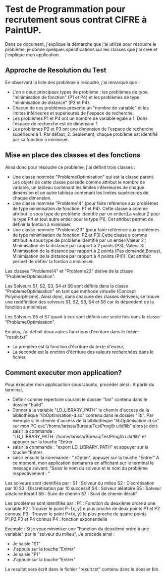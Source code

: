 # Test de Programmation pour recrutement sous contrat CIFRE à PaintUP.

Dans ce document, j'explique la démarche que j'ai utilisé pour résoudre le problème, je donne quelques spécifications sur les classes que j'ai crée et j'explique mon application.

## Approche de Resolution du Test
En observant la liste des problème à resoudre, j'ai remarqué que :
- L'on a deux principaux types de problème : les problèmes de type "minimisation de fonction" (P1 et P4) et les problèmes de type "minimisation de distance" (P2 et P4).
- Chacun de ces problèmes présente un "nombre de variable" et les limites inférieures et supérieures de l'espace de recherche.
- Les problèmes P1 et P4 ont un nombre de variable égale à 1. Dons l'espace de recherche est de dimension 1.
- Les problèmes P2 et P3 ont une dimension de l'espace de recherche supérieure à 1. Par défaut, 2.
Seulement, chaque problème est identifié par sa fonction à minimiser.

## Mise en place des classes et des fonctions
Ainsi donc pour résoudre ce problème, j'ai définit trois classes :
- Une classe nommée "ProblemeOptimisation" qui est la classe parent. Les objets de cette classe possède comme attribut le nombre de variable, un tableau contenant les limites inféreieures de chaque dimension et un autre tableau contenant les limites supérieures de chaque dimension.
- Une classe nommée "Probleme14" (pour faire reférence aux problèmes de type minimisation de fonction: P1 et P4). Cette classe a comme attribut le sous type de problème identifié par un entier(La valeur 2 pour le type P4 et tout autre entier pour le type P1). Cet attribut permet de définir la fontion à minimiser.
- Une classe nommée "Probleme23" (pour faire reférence aux problèmes de type minimisation de fonction: P2 et P3).Cette classe a comme attribut le sous type de problème identifié par un entier(Valeur 2 : Minimisation de la distance par rapport à 2 points (P3); Valeur 3: Minimisation de la distance par rapport à 2 points (Pas demandé,Bonus), Minimisation de la distance par rapport à 4 points (P4)). Cet attribut permet de définir la fontion à minimiser.

Les classes "Probleme14" et "Probleme23" dérive de la classe "ProblemeOptimisation".

Les Solveurs S1, S2, S3, S4 et S6 sont définis dans la classe "ProblemeOptimisation" en tant que méthode virtuelle (Concept Polymorphisme).
Ainsi donc, dans chacune des classes dérivées, se trouve une redéfinition des solveurs S1, S2, S3, S4 et S6 car ils dépendent de la fonction à minimiser.

Les Solveurs S5 et S7 quant à eux sont définis une seule fois dans la classe "ProblemeOptimisation".

En plus, j'ai définit deux autres fonctions d'écriture dans le fichier "result.txt"
- La première est la fonction d'écriture du texte d'erreur,
- La seconde est la onction d'écriture des valeurs recherchées dans le fichier.


## Comment executer mon application?
Pour éxecuter mon applicaction sous Ubuntu, procéder ainsi :
A partir du terminal,
- Définir comme repertoire courant le dossier "bin" contenu dans le dossier "build".
- Donner à la variable "LD_LIBRARY_PATH" le chemin d'access de la bibliothèque "libOptimisation-d.so" contenu dans le dossier "lib". Par exemple si le chemin d'access de la bibliothèque "libOptimisation-d.so" sur mon PC est:"/home/larissa/Bureau/TestProg/b uild/lib" alors je dois saisir la commande : "LD_LIBRARY_PATH=/home/larissa/Bureau/TestProg/b uild/lib" et appuyer sur la touche "Entrer.
- saisir la commande :  "export LD_LIBRARY_PATH" et appuyer sur la touche "Entrer.
- saisir ensuite la commande : "./Optim", appuyer sur la touche "Entrer"
A ce moment, mon application demarerra en affichant sur le terminal le message suivant: "Saisir le nom du solveur et le nom du problème respectivement : "
  
Les solveurs sont identifiés par :
S1 : Solveur du milieu
S2 : Discrétisation par 10
S3 : Discrétisation par 10 successif
S4 : Solveur aléatoire
S5 : Solveur aléatoire itératif
S6 : Suivi de chemin
S7 : Suivi de chemin itératif

Les problèmes sont identifiés par :
P1 : Fonction du deuxième ordre à une variable
P2 : Trouver le point P={x, y} e plus proche de deux points P1 et P2 connus;
P3 : Trouver le point P={x, y} le plus proche de quatre points P1,P2,P3 et P4 connus
P4 : fonction exponentielle

Exemple : Si je veux minimiser une "Fonction du deuxième ordre à une variable" par le "solveur du milieu", Je procède ainsi :
- Je saisie "S1"
- J'appuie sur la touche "Entrer"
- Je saisie "P1"
- J'appuie sur la touche "Entrer"


Le resultat sera écrit dans le fichier "result.txt" contenu dans le dossier bin.


